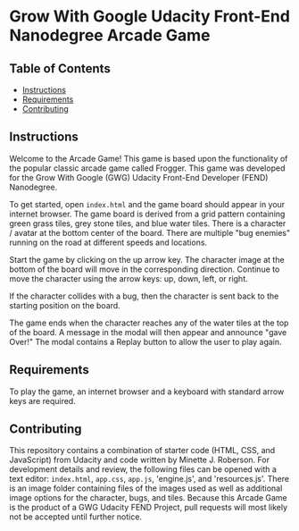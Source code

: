 # Grow With Google Udacity Front-End Nanodegree Arcade Game

## Table of Contents

* [Instructions](#instructions)
* [Requirements](#requirements)
* [Contributing](#contributing)

## Instructions

Welcome to the Arcade Game! This game is based upon the functionality of the popular classic arcade game called Frogger. This game was developed for the Grow With Google (GWG) Udacity Front-End Developer (FEND) Nanodegree.

To get started, open `index.html` and the game board should appear in your internet browser. The game board is derived from a grid pattern containing green grass tiles, grey stone tiles, and blue water tiles. There is a character / avatar at the bottom center of the board.  There are multiple "bug enemies" running on the road at different speeds and locations.

Start the game by clicking on the up arrow key. The character image at the bottom of the board will move in the corresponding direction. Continue to  move the character using the arrow keys: up, down, left, or right.

If the character collides with a bug, then the character is sent back to the starting position on the board.

The game ends when the character reaches any of the water tiles at the top of the board. A message in the modal will then appear and announce "gave Over!" The modal contains a Replay button to allow the user to play again.

## Requirements

To play the game, an internet browser and a keyboard with standard arrow keys are required.

## Contributing

This repository contains a combination of starter code (HTML, CSS, and JavaScript) from Udacity and code written by Minette J. Roberson. For development details and review, the following files can be opened with a text editor: `index.html`, `app.css`, `app.js`, 'engine.js', and 'resources.js'. There is an image folder containing files of the images used as well as additional image options for the character, bugs, and tiles. Because this Arcade Game is the product of a GWG Udacity FEND Project,  pull requests will most likely not be accepted until further notice.